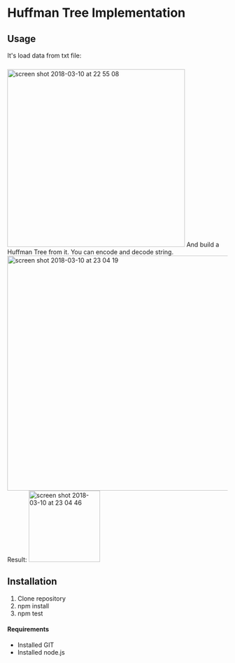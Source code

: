 # Huffman Tree Implementation
## Usage
It's load data from txt file:
###
<img width="406" alt="screen shot 2018-03-10 at 22 55 08" src="https://user-images.githubusercontent.com/5406599/37247089-3cd14768-24b6-11e8-8e54-1ca8083f55e6.png">
And build a Huffman Tree from it. You can encode and decode string.

<img width="537" alt="screen shot 2018-03-10 at 23 04 19" src="https://user-images.githubusercontent.com/5406599/37247168-9cbb0fa0-24b7-11e8-98f4-088929a82e42.png">
Result:
<img width="163" alt="screen shot 2018-03-10 at 23 04 46" src="https://user-images.githubusercontent.com/5406599/37247172-aaf650e8-24b7-11e8-87d7-6d847d3d5084.png">

## Installation
1) Clone repository
2) npm install
3) npm test


#### Requirements
- Installed GIT
- Installed node.js

